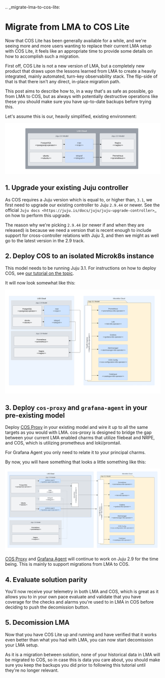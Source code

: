 .. _migrate-lma-to-cos-lite:

# Migrate from LMA to COS Lite

Now that COS Lite has been generally available for a while, and we're seeing more and more users wanting to replace their current LMA setup with COS Lite, it feels  like an appropriate time to provide some details on how to accomplish such a migration.

First off, COS Lite is not a new version of LMA, but a completely new product that draws upon the lessons learned from LMA to create a heavily integrated, mainly automated, turn-key observability stack. The flip-side of that is that there isn't any direct, in-place migration path.

This post aims to describe how to, in a way that's as safe as possible, go 
from LMA to COS, but as always with potentially destructive operations 
like these you should make sure you have up-to-date backups before trying 
this.

Let's assume this is our, heavily simplified, existing environment:

![image|600](assets/migrate-from-lma-to-cos-lite-1.png)

## 1. Upgrade your existing Juju controller

As COS requires a Juju version which is equal to, or higher than, `3.1`, 
we first need to upgrade our existing controller to Juju `2.9.44` or newer. 
See the official `Juju docs <https://juju.is/docs/juju/juju-upgrade-controller>`_ on how to perform this upgrade.

The reason why we're picking `2.9.44` (or newer if and when they are released) is because we need a version that is recent enough to include support for cross-controller relations with Juju 3, and then we might as well go to the latest version in the 2.9 track.

## 2. Deploy COS to an isolated Microk8s instance

This model needs to be running Juju 3.1. For instructions on how to deploy 
COS, see  [our tutorial on the topic](https://charmhub.io/topics/canonical-observability-stack/tutorials/install-microk8s).

It will now look somewhat like this:

![image|600](assets/migrate-from-lma-to-cos-lite-2.png)

## 3. Deploy `cos-proxy` and `grafana-agent` in your pre-existing model

Deploy [COS Proxy](https://charmhub.io/cos-proxy) in your existing model and 
wire it up to all the same targets as you would with LMA. cos-proxy is designed 
to bridge the gap between your current LMA enabled charms that utilize filebeat 
and NRPE, and COS, which is utilizing prometheus and loki/promtail. 

For Grafana Agent you only need to relate it to your principal charms.

By now, you will have something that looks a little something like this:

![image|600](assets/migrate-from-lma-to-cos-lite-3.png)

[COS Proxy](https://charmhub.io/cos-proxy) and [Grafana Agent](https://charmhub.io/grafana-agent) will continue to work on 
Juju 2.9 for the time being. This is mainly to support migrations from LMA 
to COS. 

## 4. Evaluate solution parity

You'll now receive your telemetry in both LMA and COS, which is great as it 
allows you to in your own pace evaluate and validate that you have coverage 
for the checks and alarms you're used to in LMA in COS before deciding to 
push the decomission button. 

## 5. Decomission LMA

Now that you have COS Lite up and running and have verified that it works 
even better than what you had with LMA, you can now start decomission your 
LMA setup. 

As it is a migration between solution, none of your historical 
data in LMA will be migrated to COS, so in case this is data you care 
about, you should make sure you keep the backups you did prior to following 
this tutorial until they're no longer relevant.